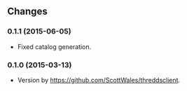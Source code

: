 Changes
-------

### 0.1.1 (2015-06-05)

* Fixed catalog generation.

### 0.1.0 (2015-03-13)

* Version by https://github.com/ScottWales/threddsclient.


